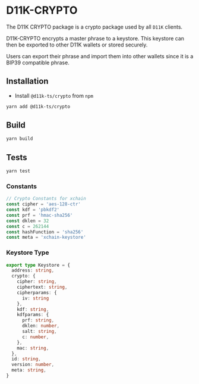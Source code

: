 # D11K-CRYPTO

The D11K CRYPTO package is a crypto package used by all `D11K` clients.

D11K-CRYPTO encrypts a master phrase to a keystore. This keystore can then be exported to other D11K wallets or stored securely.

Users can export their phrase and import them into other wallets since it is a BIP39 compatible phrase.

## Installation

- Install `@d11k-ts/crypto` from `npm`

```bash
yarn add @d11k-ts/crypto
```

## Build

```bash
yarn build
```

## Tests

```bash
yarn test
```

### Constants

```js
// Crypto Constants for xchain
const cipher = 'aes-128-ctr'
const kdf = 'pbkdf2'
const prf = 'hmac-sha256'
const dklen = 32
const c = 262144
const hashFunction = 'sha256'
const meta = 'xchain-keystore'
```

### Keystore Type

```ts
export type Keystore = {
  address: string,
  crypto: {
    cipher: string,
    ciphertext: string,
    cipherparams: {
      iv: string
    },
    kdf: string,
    kdfparams: {
      prf: string,
      dklen: number,
      salt: string,
      c: number,
    },
    mac: string,
  },
  id: string,
  version: number,
  meta: string,
}
```

